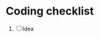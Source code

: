 <html>
<head>
    <link href="johnny.css" type="style/css" rel="stylesheet"/>      
</head>
<body>
<h1 id ="boldface">Coding checklist</h1>   
<ol>
<li><input id="worm"type ="checkbox">Idea</li>
</ol>
</body>
</html>

